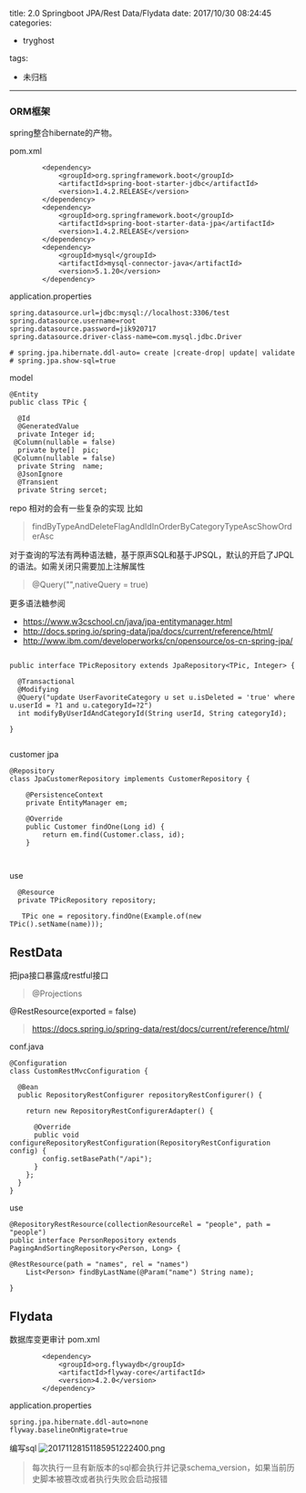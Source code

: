 title: 2.0 Springboot JPA/Rest Data/Flydata
date: 2017/10/30 08:24:45
categories:
 - tryghost

tags:
 - 未归档 



---

### ORM框架
spring整合hibernate的产物。

pom.xml
```language-xml
        <dependency>
            <groupId>org.springframework.boot</groupId>
            <artifactId>spring-boot-starter-jdbc</artifactId>
            <version>1.4.2.RELEASE</version>
        </dependency>
        <dependency>
            <groupId>org.springframework.boot</groupId>
            <artifactId>spring-boot-starter-data-jpa</artifactId>
            <version>1.4.2.RELEASE</version>
        </dependency>
        <dependency>
            <groupId>mysql</groupId>
            <artifactId>mysql-connector-java</artifactId>
            <version>5.1.20</version>
        </dependency>
```
application.properties
```language-bash
spring.datasource.url=jdbc:mysql://localhost:3306/test
spring.datasource.username=root
spring.datasource.password=jik920717
spring.datasource.driver-class-name=com.mysql.jdbc.Driver

# spring.jpa.hibernate.ddl-auto= create |create-drop| update| validate
# spring.jpa.show-sql=true

```
model
```language-java
@Entity
public class TPic {

  @Id
  @GeneratedValue
  private Integer id;
 @Column(nullable = false)
  private byte[]  pic;
 @Column(nullable = false)
  private String  name;
  @JsonIgnore
  @Transient
  private String sercet;

```
repo
相对的会有一些复杂的实现
比如
> findByTypeAndDeleteFlagAndIdInOrderByCategoryTypeAscShowOrderAsc

对于查询的写法有两种语法糖，基于原声SQL和基于JPSQL，默认的开启了JPQL的语法。如需关闭只需要加上注解属性 
>@Query("",nativeQuery = true)

更多语法糖参阅

* https://www.w3cschool.cn/java/jpa-entitymanager.html
* http://docs.spring.io/spring-data/jpa/docs/current/reference/html/
* http://www.ibm.com/developerworks/cn/opensource/os-cn-spring-jpa/

```language-java

public interface TPicRepository extends JpaRepository<TPic, Integer> {

  @Transactional
  @Modifying
  @Query("update UserFavoriteCategory u set u.isDeleted = 'true' where u.userId = ?1 and u.categoryId=?2")
  int modifyByUserIdAndCategoryId(String userId, String categoryId);

}


```
customer jpa
```language-java
@Repository
class JpaCustomerRepository implements CustomerRepository {

	@PersistenceContext
	private EntityManager em;

	@Override
	public Customer findOne(Long id) {
		return em.find(Customer.class, id);
	}



```


use
```language-java
  @Resource
  private TPicRepository repository;

   TPic one = repository.findOne(Example.of(new TPic().setName(name)));

```

## RestData
把jpa接口暴露成restful接口

> @Projections

  @RestResource(exported = false)

> https://docs.spring.io/spring-data/rest/docs/current/reference/html/

conf.java
```language-java
@Configuration
class CustomRestMvcConfiguration {

  @Bean
  public RepositoryRestConfigurer repositoryRestConfigurer() {

    return new RepositoryRestConfigurerAdapter() {

      @Override
      public void configureRepositoryRestConfiguration(RepositoryRestConfiguration config) {
        config.setBasePath("/api");
      }
    };
  }
}
```
use
```language-java
@RepositoryRestResource(collectionResourceRel = "people", path = "people")
public interface PersonRepository extends PagingAndSortingRepository<Person, Long> {

@RestResource(path = "names", rel = "names")
	List<Person> findByLastName(@Param("name") String name);

}

```

## Flydata
数据库变更审计
pom.xml
```language-xml
        <dependency>
            <groupId>org.flywaydb</groupId>
            <artifactId>flyway-core</artifactId>
            <version>4.2.0</version>
        </dependency>
```
application.properties
```language-bash
spring.jpa.hibernate.ddl-auto=none
flyway.baselineOnMigrate=true
```
编写sql
![20171128151185951222400.png](https://dn-zuoyun.qbox.me/20171128151185951222400.png)
>每次执行一旦有新版本的sql都会执行并记录schema_version，如果当前历史脚本被篡改或者执行失败会启动报错



